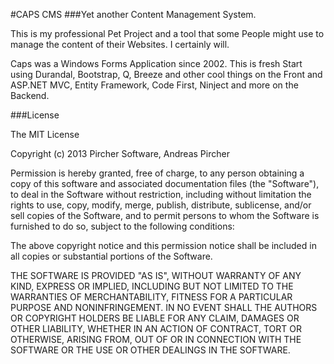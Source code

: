 #CAPS CMS
###Yet another Content Management System. 

This is my professional Pet Project and a tool that some People might use to manage the content of their Websites. I certainly will.

Caps was a Windows Forms Application since 2002. This is fresh Start using Durandal, Bootstrap, Q, Breeze and other cool things on the Front and ASP.NET MVC, Entity Framework, Code First, Ninject and more on the Backend.


###License

The MIT License

Copyright (c) 2013 Pircher Software, Andreas Pircher
 
Permission is hereby granted, free of charge, to any person obtaining a copy of this software 
and associated documentation files (the "Software"), to deal in the Software without restriction, 
including without limitation the rights to use, copy, modify, merge, publish, distribute, 
sublicense, and/or sell copies of the Software, and to permit persons to whom the Software is 
furnished to do so, subject to the following conditions:

The above copyright notice and this permission notice shall be included in all copies or 
substantial portions of the Software.

THE SOFTWARE IS PROVIDED "AS IS", WITHOUT WARRANTY OF ANY KIND, EXPRESS OR IMPLIED, INCLUDING BUT 
NOT LIMITED TO THE WARRANTIES OF MERCHANTABILITY, FITNESS FOR A PARTICULAR PURPOSE AND NONINFRINGEMENT. 
IN NO EVENT SHALL THE AUTHORS OR COPYRIGHT HOLDERS BE LIABLE FOR ANY CLAIM, DAMAGES OR OTHER LIABILITY, 
WHETHER IN AN ACTION OF CONTRACT, TORT OR OTHERWISE, ARISING FROM, OUT OF OR IN CONNECTION WITH THE 
SOFTWARE OR THE USE OR OTHER DEALINGS IN THE SOFTWARE.
